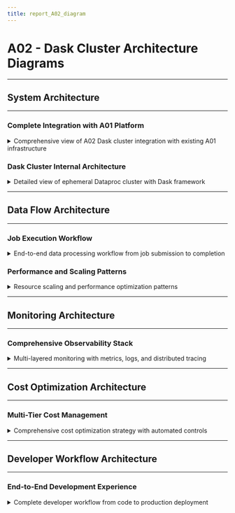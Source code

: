 ```yaml
---
title: report_A02_diagram
---
```


# A02 - Dask Cluster Architecture Diagrams

---
## System Architecture
---

### Complete Integration with A01 Platform
<details>
<summary>Comprehensive view of A02 Dask cluster integration with existing A01 infrastructure</summary>

---
- **Integration Strategy**: Seamless integration with existing A01 VPC, security, and identity
- **Network Isolation**: Private IP deployment with existing firewall and NAT configuration
- **Identity Reuse**: Leverages A01's IAP, FreeIPA, and WIF for unified access control
- **Storage Integration**: Access to both Filestore NFS and Cloud Storage

```mermaid
    graph TB
    subgraph "Internet/Users"
        Users["Engineers (20-30)<br/>Google Workspace OAuth"]
        GitHub["GitHub Actions<br/>CI/CD Pipeline"]
    end

    subgraph "A01 + A02 Integrated Platform"
        subgraph "Security Layer"
        IAP["IAP Identity Proxy<br/>OAuth2 Gateway"]
        WIF["Workload Identity Federation<br/>GitHub → GCP Auth"]
        KMS["Cloud KMS<br/>Customer-Managed Keys"]
        end
        
        subgraph "VPC: data-platform (10.0.0.0/16)"
        subgraph "management subnet (10.0.1.0/24)"
            Bastion["Bastion VM<br/>SSH Gateway"]
            FreeIPA["FreeIPA Server<br/>LDAP/Kerberos"]
            Composer["Cloud Composer 2<br/>Airflow Orchestration"]
        end
        
        subgraph "services subnet (10.0.2.0/24)"
            Filestore["Filestore Enterprise<br/>4TB NFS Storage"]
            DataprocCluster["Ephemeral Dataproc<br/>Dask Clusters"]
        end
        
        subgraph "workstations subnet (10.0.3.0/24)"
            WorkstationMIG["Developer VMs<br/>Auto-scaling 0-10"]
        end
        
        NAT["Cloud NAT<br/>Outbound Internet"]
        end
        
        subgraph "Cloud Services"
        GCS["Cloud Storage<br/>Data Lake + Staging"]
        Monitoring["Cloud Monitoring<br/>Metrics + Alerts"]
        Logging["Cloud Logging<br/>Centralized Logs"]
        end
    end

    Users -->|"OAuth2 Auth"| IAP
    GitHub -->|"OIDC Token"| WIF
    
    IAP --> Bastion
    IAP --> Composer
    Bastion --> FreeIPA
    Bastion --> WorkstationMIG
    
    Composer -->|"Create/Delete"| DataprocCluster
    DataprocCluster -->|"NFS Mount"| Filestore
    DataprocCluster -->|"Private Access"| GCS
    DataprocCluster --> NAT
    
    WorkstationMIG --> FreeIPA
    WorkstationMIG --> Filestore
    WorkstationMIG --> Composer
    
    DataprocCluster --> Monitoring
    DataprocCluster --> Logging
    Composer --> Monitoring
    Composer --> Logging
    
    KMS -.->|"CMEK Encryption"| Filestore
    KMS -.->|"CMEK Encryption"| GCS
    KMS -.->|"CMEK Encryption"| DataprocCluster

    classDef security fill:#ffe6e6,stroke:#ff4444,stroke-width:2px
    classDef compute fill:#e6f3ff,stroke:#4488ff,stroke-width:2px
    classDef storage fill:#e6ffe6,stroke:#44ff44,stroke-width:2px
    classDef new fill:#fff0e6,stroke:#ff8844,stroke-width:3px
    
    class IAP,WIF,KMS,FreeIPA security
    class Bastion,WorkstationMIG,DataprocCluster compute
    class Filestore,GCS storage
    class Composer,DataprocCluster new
```

---

</details>

### Dask Cluster Internal Architecture
<details>
<summary>Detailed view of ephemeral Dataproc cluster with Dask framework</summary>

---
- **Cluster Composition**: Master node with scheduler + auto-scaling worker pool
- **Resource Management**: YARN integration with Dask distributed computing
- **Performance Optimization**: Optimized for 20-30 concurrent users
- **Cost Efficiency**: Ephemeral deployment with scale-to-zero capability

```mermaid
graph TB
  subgraph "Ephemeral Dataproc Cluster"
    subgraph "Master Node (n2-standard-4)"
      RM["YARN ResourceManager<br/>Cluster Coordination"]
      DS["Dask Scheduler<br/>Task Distribution"]
      DD["Dask Dashboard<br/>Port 8787"]
      JH["Job History Server<br/>Monitoring"]
      CG["Component Gateway<br/>External Access"]
    end
    
    subgraph "Worker Pool (Auto-scaling 2-10)"
      subgraph "Primary Workers (On-Demand)"
        W1["Worker 1<br/>n2-standard-4<br/>14GB RAM / 3 vCPU"]
        W2["Worker 2<br/>n2-standard-4<br/>14GB RAM / 3 vCPU"]
      end
      
      subgraph "Secondary Workers (Preemptible)"
        PW1["Preemptible Worker 1<br/>n2-standard-4<br/>14GB RAM / 3 vCPU"]
        PW2["Preemptible Worker 2<br/>n2-standard-4<br/>14GB RAM / 3 vCPU"]
        PWN["Preemptible Worker N<br/>Scale based on demand"]
      end
    end
  end
  
  subgraph "External Access"
    IAP_Access["IAP Tunnel"]
    ComposerUI["Composer Airflow UI"]
    DaskDash["Dask Dashboard Access"]
  end
  
  subgraph "Storage Access"
    NFSMount["NFS Mount<br/>/mnt/shared"]
    GCSAccess["GCS Buckets<br/>Private Access"]
    LocalSSD["Local SSD Cache<br/>375GB per worker"]
  end
  
  RM --> W1
  RM --> W2
  RM --> PW1
  RM --> PW2
  RM --> PWN
  
  DS <--> W1
  DS <--> W2
  DS <--> PW1
  DS <--> PW2
  DS <--> PWN
  
  IAP_Access --> CG
  CG --> DD
  ComposerUI --> RM
  ComposerUI --> DS
  
  W1 --> NFSMount
  W2 --> NFSMount
  PW1 --> NFSMount
  PW2 --> NFSMount
  PWN --> NFSMount
  
  W1 --> GCSAccess
  W2 --> GCSAccess
  PW1 --> GCSAccess
  PW2 --> GCSAccess
  PWN --> GCSAccess
  
  W1 --> LocalSSD
  W2 --> LocalSSD
  PW1 --> LocalSSD
  PW2 --> LocalSSD
  PWN --> LocalSSD

  classDef master fill:#e1f5fe,stroke:#0277bd,stroke-width:2px
  classDef worker fill:#f3e5f5,stroke:#7b1fa2,stroke-width:2px
  classDef preempt fill:#fff3e0,stroke:#ef6c00,stroke-width:2px
  classDef storage fill:#e8f5e8,stroke:#2e7d32,stroke-width:2px
  classDef access fill:#fce4ec,stroke:#c2185b,stroke-width:2px
  
  class RM,DS,DD,JH,CG master
  class W1,W2 worker
  class PW1,PW2,PWN preempt
  class NFSMount,GCSAccess,LocalSSD storage
  class IAP_Access,ComposerUI,DaskDash access
```

---

</details>

---
## Data Flow Architecture
---

### Job Execution Workflow
<details>
<summary>End-to-end data processing workflow from job submission to completion</summary>

---
- **Orchestration**: Airflow DAGs trigger ephemeral cluster creation
- **Job Submission**: Multiple pathways for submitting distributed Python jobs
- **Data Processing**: Efficient data movement between storage systems
- **Resource Cleanup**: Automatic cluster deletion after job completion

```mermaid
sequenceDiagram
  autonumber
  participant User as Engineer
  participant IAP as IAP Proxy
  participant Composer as Cloud Composer
  participant Dataproc as Dataproc API
  participant Cluster as Dask Cluster
  participant Storage as Storage (NFS/GCS)
  participant Monitor as Monitoring

  Note over User,Monitor: Job Submission Phase
  User->>IAP: Authenticate via Google Workspace
  IAP->>Composer: Access Airflow UI
  User->>Composer: Trigger DAG with parameters
  Composer->>Dataproc: Create ephemeral cluster
  Dataproc-->>Composer: Cluster creation success
  
  Note over User,Monitor: Job Execution Phase
  Composer->>Cluster: Submit Dask job
  Cluster->>Storage: Load input data
  Storage-->>Cluster: Data chunks
  Cluster->>Cluster: Distributed processing
  Cluster->>Storage: Write output data
  
  Note over User,Monitor: Monitoring and Access
  User->>IAP: Request Dask Dashboard
  IAP->>Cluster: Component Gateway proxy
  Cluster-->>User: Real-time job progress
  Cluster->>Monitor: Metrics and logs
  
  Note over User,Monitor: Cleanup Phase
  Cluster-->>Composer: Job completion signal
  Composer->>Dataproc: Delete cluster
  Dataproc-->>Composer: Deletion confirmed
  Composer-->>User: Job completion notification
```

---

</details>

### Performance and Scaling Patterns
<details>
<summary>Resource scaling and performance optimization patterns</summary>

---
- **Auto-scaling Logic**: Dynamic worker allocation based on workload
- **Resource Optimization**: Efficient CPU, memory, and storage utilization
- **Cost Management**: Preemptible instances and ephemeral deployment
- **Performance Monitoring**: Real-time metrics driving optimization decisions

```mermaid
graph LR
  subgraph "Scaling Triggers"
    CPU["CPU Usage > 80%<br/>for 3 minutes"]
    Memory["Memory Usage > 75%<br/>for 2 minutes"]
    Queue["Job Queue Depth > 5<br/>pending tasks"]
    Custom["Custom Metrics<br/>Application-specific"]
  end
  
  subgraph "Scaling Decisions"
    ScaleUp["Scale Up Decision<br/>Add 1-2 workers"]
    ScaleDown["Scale Down Decision<br/>Remove idle workers"]
    ScaleOut["Scale Out Decision<br/>Create new cluster"]
  end
  
  subgraph "Resource Types"
    Primary["Primary Workers<br/>On-demand instances<br/>Always available"]
    Secondary["Secondary Workers<br/>Preemptible instances<br/>Cost optimization"]
    GPU["GPU Workers<br/>For ML workloads<br/>High-performance"]
  end
  
  subgraph "Performance Optimization"
    DataLoc["Data Locality<br/>Schedule tasks near data"]
    WorkSteal["Work Stealing<br/>Dynamic load balancing"]
    MemOpt["Memory Optimization<br/>Spill to local SSD"]
    NetOpt["Network Optimization<br/>Parallel data transfer"]
  end
  
  CPU --> ScaleUp
  Memory --> ScaleUp
  Queue --> ScaleOut
  Custom --> ScaleDown
  
  ScaleUp --> Secondary
  ScaleOut --> Primary
  ScaleDown --> Secondary
  
  Primary --> DataLoc
  Secondary --> WorkSteal
  GPU --> MemOpt
  
  DataLoc --> NetOpt
  WorkSteal --> NetOpt
  MemOpt --> NetOpt

  classDef trigger fill:#ffebee,stroke:#c62828,stroke-width:2px
  classDef decision fill:#e3f2fd,stroke:#1565c0,stroke-width:2px
  classDef resource fill:#f3e5f5,stroke:#6a1b9a,stroke-width:2px
  classDef optimize fill:#e8f5e8,stroke:#2e7d32,stroke-width:2px
  
  class CPU,Memory,Queue,Custom trigger
  class ScaleUp,ScaleDown,ScaleOut decision
  class Primary,Secondary,GPU resource
  class DataLoc,WorkSteal,MemOpt,NetOpt optimize
```

---

</details>

---
## Monitoring Architecture
---

### Comprehensive Observability Stack
<details>
<summary>Multi-layered monitoring with metrics, logs, and distributed tracing</summary>

---
- **Metrics Collection**: Cluster health, job performance, and resource utilization
- **Log Aggregation**: Centralized logging with correlation and analysis
- **Real-time Dashboards**: Custom visualizations for different stakeholder needs
- **Alerting Strategy**: Tiered alerts with escalation and on-call integration

```mermaid
graph TB
  subgraph "Data Sources"
    subgraph "Infrastructure Metrics"
      VM["VM Metrics<br/>CPU, Memory, Disk, Network"]
      Dataproc["Dataproc Metrics<br/>Cluster health, YARN"]
      Composer["Composer Metrics<br/>DAG success rate, queue"]
    end
    
    subgraph "Application Metrics"
      Dask["Dask Metrics<br/>Task execution, worker load"]
      Python["Python App Metrics<br/>Custom business metrics"]
      Jobs["Job Metrics<br/>Runtime, success rate"]
    end
    
    subgraph "Log Sources"
      SysLogs["System Logs<br/>OS, services, security"]
      AppLogs["Application Logs<br/>Dask, Python jobs"]
      AuditLogs["Audit Logs<br/>IAP, API calls"]
    end
  end
  
  subgraph "Collection and Processing"
    subgraph "Metrics Pipeline"
      CloudMon["Cloud Monitoring<br/>Metrics ingestion"]
      Prometheus["Prometheus<br/>Custom metrics"]
      Pushgateway["Pushgateway<br/>Batch job metrics"]
    end
    
    subgraph "Logging Pipeline"
      CloudLog["Cloud Logging<br/>Log aggregation"]
      Fluentd["Fluentd<br/>Log shipping"]
      LogParser["Log Parsing<br/>Structured data"]
    end
  end
  
  subgraph "Visualization and Alerting"
    subgraph "Dashboards"
      OpsDash["Operations Dashboard<br/>Infrastructure health"]
      UserDash["User Dashboard<br/>Job progress, queues"]
      ExecDash["Executive Dashboard<br/>Usage, costs, SLAs"]
    end
    
    subgraph "Alerting"
      Critical["Critical Alerts<br/>System down, job failures"]
      Warning["Warning Alerts<br/>Performance degradation"]
      Info["Info Alerts<br/>Capacity, usage trends"]
    end
  end
  
  VM --> CloudMon
  Dataproc --> CloudMon
  Composer --> CloudMon
  Dask --> Prometheus
  Python --> Prometheus
  Jobs --> Pushgateway
  
  SysLogs --> CloudLog
  AppLogs --> Fluentd
  AuditLogs --> CloudLog
  
  CloudMon --> OpsDash
  CloudMon --> UserDash
  CloudMon --> ExecDash
  Prometheus --> OpsDash
  Pushgateway --> UserDash
  
  CloudMon --> Critical
  CloudMon --> Warning
  Prometheus --> Warning
  CloudLog --> Info
  
  CloudLog --> OpsDash
  LogParser --> UserDash

  classDef source fill:#e8f5e8,stroke:#2e7d32,stroke-width:2px
  classDef collect fill:#e1f5fe,stroke:#0277bd,stroke-width:2px
  classDef visual fill:#f3e5f5,stroke:#7b1fa2,stroke-width:2px
  classDef alert fill:#fff3e0,stroke:#ef6c00,stroke-width:2px
  
  class VM,Dataproc,Composer,Dask,Python,Jobs,SysLogs,AppLogs,AuditLogs source
  class CloudMon,Prometheus,Pushgateway,CloudLog,Fluentd,LogParser collect
  class OpsDash,UserDash,ExecDash visual
  class Critical,Warning,Info alert
```

---

</details>

---
## Cost Optimization Architecture
---

### Multi-Tier Cost Management
<details>
<summary>Comprehensive cost optimization strategy with automated controls</summary>

---
- **Ephemeral Clusters**: Scale-to-zero capability eliminates idle costs
- **Instance Type Optimization**: Mix of on-demand and preemptible instances
- **Resource Right-Sizing**: Dynamic allocation based on workload requirements
- **Cost Monitoring**: Real-time cost tracking with budget alerts

```mermaid
graph TB
  subgraph "Cost Optimization Strategies"
    subgraph "Compute Optimization"
      Ephemeral["Ephemeral Clusters<br/>Auto-delete after jobs<br/>Zero idle costs"]
      Preemptible["Preemptible Instances<br/>70% cost savings<br/>Fault-tolerant jobs"]
      RightSize["Right-sizing<br/>Match resources to workload<br/>CPU/Memory optimization"]
    end
    
    subgraph "Storage Optimization"
      Lifecycle["Storage Lifecycle<br/>Auto-tier old data<br/>Delete temporary files"]
      Compression["Data Compression<br/>Reduce storage footprint<br/>Network transfer"]
      Dedup["Deduplication<br/>Eliminate redundant data<br/>Shared datasets"]
    end
    
    subgraph "Network Optimization"
      Regional["Regional Processing<br/>Minimize egress costs<br/>Data locality"]
      Caching["Data Caching<br/>Reduce repeated transfers<br/>Local SSD cache"]
      Compression2["Network Compression<br/>Reduce bandwidth usage<br/>Cost per GB"]
    end
  end
  
  subgraph "Cost Monitoring and Control"
    subgraph "Real-time Tracking"
      Usage["Usage Monitoring<br/>Resource consumption<br/>Per-user tracking"]
      Budgets["Budget Alerts<br/>Spending thresholds<br/>Automated notifications"]
      Forecasting["Cost Forecasting<br/>Predictive modeling<br/>Capacity planning"]
    end
    
    subgraph "Automated Controls"
      AutoScale["Auto-scaling Policies<br/>Scale down idle resources<br/>Schedule-based scaling"]
      Quotas["Resource Quotas<br/>Per-user limits<br/>Team allocations"]
      Approval["Approval Workflows<br/>Large resource requests<br/>Cost governance"]
    end
  end
  
  subgraph "Cost Allocation"
    subgraph "Chargeback Model"
      UserCosts["User-level Costs<br/>Individual usage tracking<br/>Transparent billing"]
      ProjectCosts["Project-level Costs<br/>Team budget allocation<br/>Cost centers"]
      Optimization["Optimization Recommendations<br/>Cost reduction suggestions<br/>Automated actions"]
    end
  end
  
  Ephemeral --> Usage
  Preemptible --> Usage
  RightSize --> Budgets
  
  Lifecycle --> Forecasting
  Compression --> AutoScale
  Dedup --> Quotas
  
  Regional --> Approval
  Caching --> UserCosts
  Compression2 --> ProjectCosts
  
  Usage --> UserCosts
  Budgets --> ProjectCosts
  Forecasting --> Optimization
  
  AutoScale --> Optimization
  Quotas --> Optimization
  Approval --> Optimization

  classDef compute fill:#e3f2fd,stroke:#1565c0,stroke-width:2px
  classDef storage fill:#e8f5e8,stroke:#2e7d32,stroke-width:2px
  classDef network fill:#fff3e0,stroke:#ef6c00,stroke-width:2px
  classDef monitor fill:#f3e5f5,stroke:#7b1fa2,stroke-width:2px
  classDef control fill:#ffebee,stroke:#c62828,stroke-width:2px
  classDef allocate fill:#e0f2f1,stroke:#00695c,stroke-width:2px
  
  class Ephemeral,Preemptible,RightSize compute
  class Lifecycle,Compression,Dedup storage
  class Regional,Caching,Compression2 network
  class Usage,Budgets,Forecasting monitor
  class AutoScale,Quotas,Approval control
  class UserCosts,ProjectCosts,Optimization allocate
```

---

</details>

---
## Developer Workflow Architecture
---

### End-to-End Development Experience
<details>
<summary>Complete developer workflow from code to production deployment</summary>

---
- **Development Environment**: Integrated development with existing A01 workstations
- **Job Development**: Local development with seamless scaling to distributed execution
- **Git Integration**: Automated deployment of DAGs and job code
- **Monitoring Access**: Real-time visibility into job execution and performance

```mermaid
flowchart LR
  subgraph "Development Phase"
    Local["Local Development<br/>A01 Workstations<br/>Dask local mode"]
    Test["Local Testing<br/>Small datasets<br/>Algorithm validation"]
    Commit["Git Commit<br/>Code + DAGs<br/>Version control"]
  end
  
  subgraph "CI/CD Pipeline"
    PR["Pull Request<br/>Code review<br/>Automated testing"]
    Build["Build & Test<br/>Unit tests<br/>Integration tests"]
    Deploy["Deploy to Staging<br/>Composer DAG sync<br/>Job validation"]
  end
  
  subgraph "Production Execution"
    Trigger["Job Trigger<br/>Scheduled or manual<br/>Composer UI"]
    Scale["Auto-scaling<br/>Ephemeral clusters<br/>Resource allocation"]
    Execute["Distributed Execution<br/>Dask framework<br/>Parallel processing"]
  end
  
  subgraph "Monitoring & Feedback"
    Monitor["Real-time Monitoring<br/>Dask dashboard<br/>Performance metrics"]
    Logs["Log Analysis<br/>Error tracking<br/>Debug information"]
    Optimize["Performance Optimization<br/>Resource tuning<br/>Cost analysis"]
  end
  
  Local --> Test
  Test --> Commit
  Commit --> PR
  PR --> Build
  Build --> Deploy
  Deploy --> Trigger
  Trigger --> Scale
  Scale --> Execute
  Execute --> Monitor
  Monitor --> Logs
  Logs --> Optimize
  Optimize --> Local

  classDef dev fill:#e8f5e8,stroke:#2e7d32,stroke-width:2px
  classDef cicd fill:#e1f5fe,stroke:#0277bd,stroke-width:2px
  classDef prod fill:#f3e5f5,stroke:#7b1fa2,stroke-width:2px
  classDef monitor fill:#fff3e0,stroke:#ef6c00,stroke-width:2px
  
  class Local,Test,Commit dev
  class PR,Build,Deploy cicd
  class Trigger,Scale,Execute prod
  class Monitor,Logs,Optimize monitor
```

---

</details>
